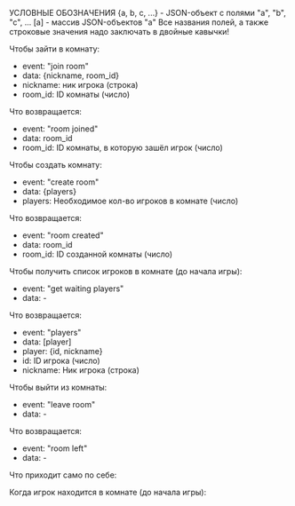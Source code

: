 УСЛОВНЫЕ ОБОЗНАЧЕНИЯ
{a, b, c, ...} - JSON-объект с полями "a", "b", "c", ...
[a] - массив JSON-объектов "а"
Все названия полей, а также строковые значения надо заключать в двойные кавычки!

Чтобы зайти в комнату:
- event: "join room"
- data: {nickname, room_id}
 - nickname: ник игрока (строка)
 - room_id: ID комнаты (число)

Что возвращается:
- event: "room joined"
- data: room_id
 - room_id: ID комнаты, в которую зашёл игрок (число)
 
Чтобы создать комнату:
- event: "create room"
- data: {players}
 - players: Необходимое кол-во игроков в комнате (число)
 
Что возвращается:
- event: "room created"
- data: room_id
 - room_id: ID созданной комнаты (число)
 
Чтобы получить список игроков в комнате (до начала игры):
- event: "get waiting players"
- data: -

Что возвращается:
- event: "players"
- data: [player]
 - player: {id, nickname}
  - id: ID игрока (число)
  - nickname: Ник игрока (строка)
  
Чтобы выйти из комнаты:
- event: "leave room"
- data: -

Что возвращается:
- event: "room left"
- data: -

Что приходит само по себе:

Когда игрок находится в комнате (до начала игры):
